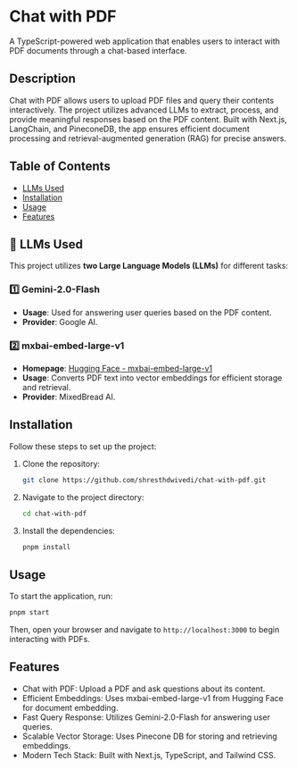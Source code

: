 # Chat with PDF

A TypeScript-powered web application that enables users to interact with PDF documents through a chat-based interface.

## Description

Chat with PDF allows users to upload PDF files and query their contents interactively. The project utilizes advanced LLMs to extract, process, and provide meaningful responses based on the PDF content. Built with Next.js, LangChain, and PineconeDB, the app ensures efficient document processing and retrieval-augmented generation (RAG) for precise answers.

## Table of Contents

- [LLMs Used](#llms-used)
- [Installation](#installation)
- [Usage](#usage)
- [Features](#features)

## 🤖 LLMs Used

This project utilizes **two Large Language Models (LLMs)** for different tasks:  

### 1️⃣ **Gemini-2.0-Flash**
- **Usage**: Used for answering user queries based on the PDF content.  
- **Provider**: Google AI.  
 
### 2️⃣ **mxbai-embed-large-v1**
- **Homepage**: [Hugging Face - mxbai-embed-large-v1](https://huggingface.co/mixedbread-ai/mxbai-embed-large-v1)  
- **Usage**: Converts PDF text into vector embeddings for efficient storage and retrieval.  
- **Provider**: MixedBread AI.  

## Installation

Follow these steps to set up the project:

1. Clone the repository:
   ```sh
   git clone https://github.com/shresthdwivedi/chat-with-pdf.git
   ```
2. Navigate to the project directory:
   ```sh
   cd chat-with-pdf
   ```
3. Install the dependencies:
   ```sh
   pnpm install
   ```

## Usage

To start the application, run:

```sh
pnpm start
```

Then, open your browser and navigate to `http://localhost:3000` to begin interacting with PDFs.

## Features

- Chat with PDF: Upload a PDF and ask questions about its content.
- Efficient Embeddings: Uses mxbai-embed-large-v1 from Hugging Face for document embedding.
- Fast Query Response: Utilizes Gemini-2.0-Flash for answering user queries.
- Scalable Vector Storage: Uses Pinecone DB for storing and retrieving embeddings.
- Modern Tech Stack: Built with Next.js, TypeScript, and Tailwind CSS.


